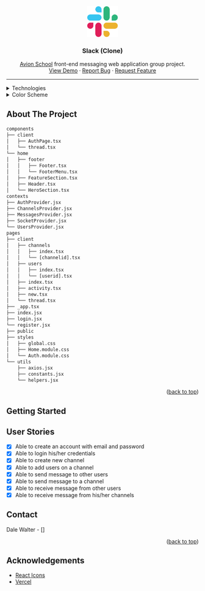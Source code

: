 <!-- Project Logo -->
<div align="center">
  <a href="https://github.com/dwghdev/slack-clone-react">
    <img src="public/slack-logo.svg" height="80">
  </a>

  <h3 align="center">Slack (Clone)</h3>
  <p align="center">
    <a href="https://www.avionschool.com/">Avion School</a>
    <span>front-end messaging web application group project.</span>
    <br/>
    <a href="https://slack-clone-react-omega.vercel.app">View Demo</a>
    ·
    <a href="https://github.com/dwghdev/slack-clone-react">Report Bug</a>
    ·
    <a href="https://github.com/dwghdev/slack-clone-react">Request Feature</a>
  </p>
  <hr>
</div>
<details>
  <summary>Technologies</summary>
    <ul>
      <li>React v18</li>
      <li>TypeScript v4.6.3</li>
      <li>Axios v0.26.1</li>
      <li>Yarn v1.22.17</li>
    </ul>
</details>
<details>
  <summary>Color Scheme</summary>
    <ul>
      <li>background: #19191b</li>
      <li>font-color: #f5f5f5</li>
      <li>red: #e01e5a</li>
      <li>green: #2eb67d</li>
      <li>blue: #36c5fc</li>
      <li>gold: #ecb22e</li>
    </ul>
</details>

<!-- About the project -->
## About The Project
```
components
├── client
│   ├── AuthPage.tsx
│   └── thread.tsx
└── home
│   ├── footer
│   │   ├── Footer.tsx
│   │   └── FooterMenu.tsx
│   ├── FeatureSection.tsx
│   ├── Header.tsx
│   └── HeroSection.tsx
contexts
├── AuthProvider.jsx
├── ChannelsProvider.jsx
├── MessagesProvider.jsx
├── SocketProvider.jsx
└── UsersProvider.jsx
pages
├── client
│   ├── channels
│   │   ├── index.tsx
│   │   └── [channelid].tsx
│   ├── users
│   │   ├── index.tsx
│   │   └── [userid].tsx
│   ├── index.tsx
│   ├── activity.tsx
│   ├── new.tsx
│   └── thread.tsx
├── _app.tsx
├── index.jsx
├── login.jsx
└── register.jsx
├── public
├── styles
│   ├── global.css
│   ├── Home.module.css
│   └── Auth.module.css
└── utils
    ├── axios.jsx
    ├── constants.jsx
    └── helpers.jsx
```

<p align="right">(<a href="#top">back to top</a>)</p>

## Getting Started

## User Stories

- [x] Able to create an account with email and password
- [x] Able to login his/her credentials
- [x] Able to create new channel
- [x] Able to add users on a channel
- [x] Able to send message to other users
- [x] Able to send message to a channel
- [x] Able to receive message from other users
- [x] Able to receive message from his/her channels

## Contact

Dale Walter - []

<p align="right">(<a href="#top">back to top</a>)</p>

## Acknowledgements

* [React Icons](https://react-icons.github.io/react-icons)
* [Vercel](https://vercel.com/)

<!-- links & images -->
